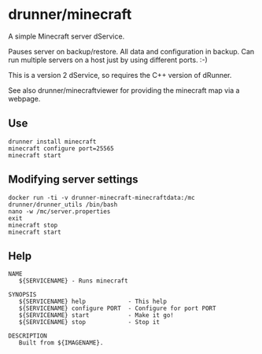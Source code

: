 # drunner/minecraft

A simple Minecraft server dService.

Pauses server on backup/restore. All data and configuration in backup. Can run multiple servers on
a host just by using different ports. :-)

This is a version 2 dService, so requires the C++ version of dRunner.

See also drunner/minecraftviewer for providing the minecraft map via a webpage.

## Use

```
drunner install minecraft
minecraft configure port=25565
minecraft start
```

## Modifying server settings

```
docker run -ti -v drunner-minecraft-minecraftdata:/mc drunner/drunner_utils /bin/bash
nano -w /mc/server.properties
exit
minecraft stop
minecraft start
```


## Help

```
NAME
   ${SERVICENAME} - Runs minecraft
       
SYNOPSIS
   ${SERVICENAME} help            - This help
   ${SERVICENAME} configure PORT  - Configure for port PORT
   ${SERVICENAME} start           - Make it go!
   ${SERVICENAME} stop            - Stop it

DESCRIPTION
   Built from ${IMAGENAME}.   
```
